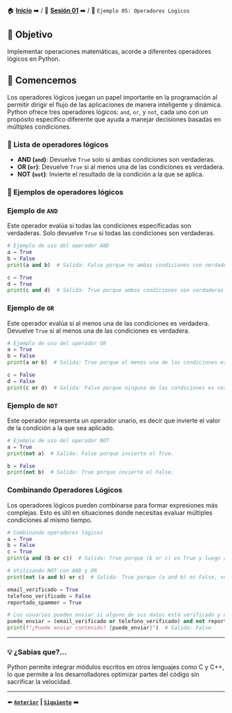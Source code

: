 🏠 [**Inicio**](../../Readme.md) ➡️ / 📖 [**Sesión 01**](../Readme.md) ➡️ / 📝 `Ejemplo 05: Operadores Logicos`


## 🎯 Objetivo

Implementar operaciones matemáticas, acorde a diferentes operadores lógicos en Python.

## 🚀 Comencemos

Los operadores lógicos juegan un papel importante en la programación al permitir dirigir el flujo de las aplicaciones de manera inteligente y dinámica. Python ofrece tres operadores lógicos: `and`, `or`, y `not`, cada uno con un propósito específico diferente que ayuda a manejar decisiones basadas en múltiples condiciones.


### 📜 Lista de operadores lógicos

- **AND (`and`)**: Devuelve `True` solo si ambas condiciones son verdaderas.
- **OR (`or`)**: Devuelve `True` si al menos una de las condiciones es verdadera.
- **NOT (`not`)**: Invierte el resultado de la condición a la que se aplica.

### 🧠 Ejemplos de operadores lógicos

### Ejemplo de `AND`

Este operador evalúa si todas las condiciones especificadas son verdaderas. Solo devuelve `True` si todas las condiciones son verdaderas.

```python
# Ejemplo de uso del operador AND
a = True
b = False
print(a and b)  # Salida: False porque no ambas condiciones son verdaderas.

c = True
d = True
print(c and d)  # Salida: True porque ambas condiciones son verdaderas.
```

### Ejemplo de `OR`

Este operador evalúa si al menos una de las condiciones es verdadera. Devuelve `True` si al menos una de las condiciones es verdadera.

```python
# Ejemplo de uso del operador OR
a = True
b = False
print(a or b)  # Salida: True porque al menos una de las condiciones es verdadera.

c = False
d = False
print(c or d)  # Salida: False porque ninguna de las condiciones es verdadera.
```

### Ejemplo de `NOT`

Este operador representa un operador unario, es decir que invierte el valor de la condición a la que sea aplicado.

```python
# Ejemplo de uso del operador NOT
a = True
print(not a)  # Salida: False porque invierte el True.

b = False
print(not b)  # Salida: True porque invierte el False.
```

### Combinando Operadores Lógicos

Los operadores lógicos pueden combinarse para formar expresiones más complejas. Esto es útil en situaciones donde necesitas evaluar múltiples condiciones al mismo tiempo.

```python
# Combinando operadores lógicos
a = True
b = False
c = True
print(a and (b or c))  # Salida: True porque (b or c) es True y luego a and True es True.

# Utilizando NOT con AND y OR
print(not (a and b) or c)  # Salida: True porque (a and b) es False, not False es True, y True or c es True.
```

```python
email_verificado = True
telefono_verificado = False
reportado_spammer = True

# Los usuarios pueden enviar si alguno de sus datos está verificado y no han sido reportados como spammers
puede_enviar = (email_verificado or telefono_verificado) and not reportado_spammer
print(f"¿Puede enviar contenido? {puede_enviar}")  # Salida: False
```
---

### 💡 **¿Sabias que?...**

Python permite integrar módulos escritos en otros lenguajes como C y C++, lo que permite a los desarrolladores optimizar partes del código sin sacrificar la velocidad.

---

⬅️ **[`Anterior`](../Readme.md) | [`Siguiente`](../Reto-02/Readme.md)** ➡️